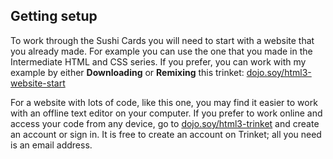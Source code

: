 ## Getting setup

To work through the Sushi Cards you will need to start with a website that you already made. For example you can use the one that you made in the Intermediate HTML and CSS series. If you prefer, you can work with my example by either **Downloading** or **Remixing** this trinket: [dojo.soy/html3-website-start](http://dojo.soy/html3-website-start)

For a website with lots of code, like this one, you may find it easier to work with an offline text editor on your computer. If you prefer to work online and access your code from any device, go to [dojo.soy/html3-trinket](http://dojo.soy/html3-trinket) and create an account or sign in. It is free to create an account on Trinket; all you need is an email address.

